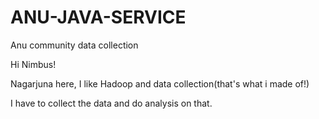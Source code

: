# ANU-JAVA-SERVICE
Anu community data collection 

Hi Nimbus!

Nagarjuna here, I like Hadoop and data collection(that's what i made of!)

I have to collect the data and do analysis on that.
